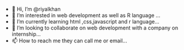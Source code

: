 - 👋 Hi, I’m @riyalkhan
- 👀 I’m interested in web development as well as R language ...
- 🌱 I’m currently learning html ,css,javascript and r language...
- 💞️ I’m looking to collaborate on web development with a company on internship...
- 📫 How to reach me they can call me or email...

<!---
riyalkhan/riyalkhan is a ✨ special ✨ repository because its `README.md` (this file) appears on your GitHub profile.
You can click the Preview link to take a look at your changes.
--->
